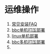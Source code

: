 运维操作
================================================

1. [常见安装FAQ](faq_bbc_install.md)
1. [bbc单机打压部署](linux_bbc_daya.md)
1. [linux单机部署](linux_bbc_install.md)
1. [bbc多机打压部署](linux_bbc_jqdaya.md)
1. [](windows_bbc_install.md)
